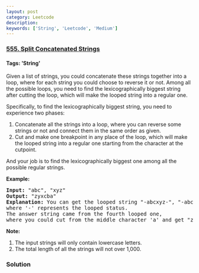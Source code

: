 ```yaml
---
layout: post
category: Leetcode
description: 
keywords: ['String', 'Leetcode', 'Medium']
---
```

### [555. Split Concatenated Strings](https://leetcode.com/problems/split-concatenated-strings)

#### Tags: 'String'

<div class="content__u3I1 question-content__JfgR"><div><p>Given a list of strings, you could concatenate these strings together into a loop, where for each string you could choose to reverse it or not. Among all the possible loops, you need to find the lexicographically biggest string after cutting the loop, which will make the looped string into a regular one.</p>
<p>Specifically, to find the lexicographically biggest string, you need to experience two phases: 
</p><ol>
<li>Concatenate all the strings into a loop, where you can reverse some strings or not and connect them in the same order as given.</li>
<li>Cut and make one breakpoint in any place of the loop, which will make the looped string into a regular one starting from the character at the cutpoint. </li>
</ol>
<p></p>
<p>And your job is to find the lexicographically biggest one among all the possible regular strings.</p>
<p><b>Example:</b><br/>
</p><pre><b>Input:</b> "abc", "xyz"
<b>Output:</b> "zyxcba"
<b>Explanation:</b> You can get the looped string "-abcxyz-", "-abczyx-", "-cbaxyz-", "-cbazyx-", <br/>where '-' represents the looped status. <br/>The answer string came from the fourth looped one, <br/>where you could cut from the middle character 'a' and get "zyxcba".
</pre>
<p></p>
<p><b>Note:</b><br/>
</p><ol>
<li>The input strings will only contain lowercase letters.</li>
<li>The total length of all the strings will not over 1,000.</li>
</ol>
<p></p></div></div>

### Solution
